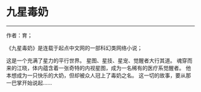 # 九星毒奶

___

作者：育；

《九星毒奶》是连载于起点中文网的一部科幻类网络小说；

这是一个充满了星力的平行世界。
星图、星技、星宠、觉醒者大行其道。
魂穿而来的江晓，体内蕴含着一张奇特的内视星图，成为一名稀有的医疗系觉醒者。
他本想成为一只快乐的大奶，但却被众人冠上了毒奶之名。
这一切的故事，要从那一巴掌开始说起...... 
